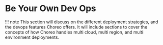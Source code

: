 # Be Your Own Dev Ops

!!! note 
    This section will discuss on the different deployment strategies, and the devops features Choreo offers. It will include sections to cover the concepts of how Choreo handles multi cloud, multi region, and multi environment deployments.
